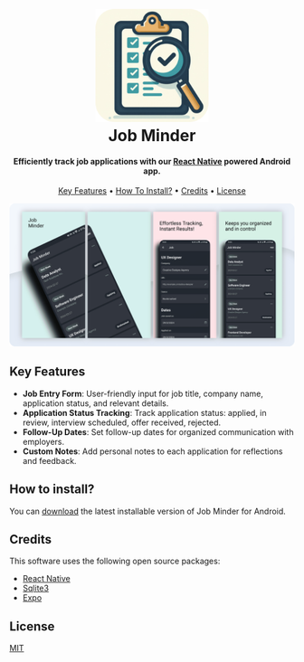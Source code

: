 <h1 align="center">
  <br>
  <a href=""><img style="margin-bottom:12" src="./docs/jobminder-modified.png" alt="Markdownify" width="200"></a>
  <br>
  Job Minder
  <br>
</h1>

<h4 align="center">Efficiently track job applications with our <a href="https://reactnative.dev/" target="_blank">React Native</a> powered Android app.</h4>

<p align="center">
  <a href="#key-features">Key Features</a> •
  <a href="#how-to-install?">How To Install?</a> •
  <a href="#credits">Credits</a> •
  <a href="#license">License</a>
</p>

![screenshot](./docs/screenshots.png)

## Key Features

- **Job Entry Form**: User-friendly input for job title, company name, application status, and relevant details.
- **Application Status Tracking**: Track application status: applied, in review, interview scheduled, offer received, rejected.
- **Follow-Up Dates**: Set follow-up dates for organized communication with employers.
- **Custom Notes**: Add personal notes to each application for reflections and feedback.

## How to install?

You can [download](https://github.com/HashHazard/Job-Minder/releases/download/v0.1.0-alpha/job_minder.apk) the latest installable version of Job Minder for Android.

## Credits

This software uses the following open source packages:

- [React Native](https://reactnative.dev/)
- [Sqlite3](https://www.sqlite.org/)
- [Expo](https://expo.dev/)

## License

[MIT](./LICENSE)
